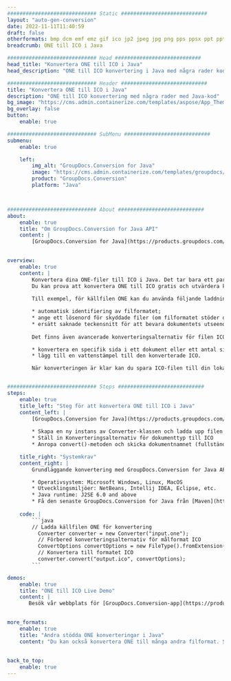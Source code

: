 ```yaml
---
############################# Static ############################
layout: "auto-gen-conversion"
date: 2022-11-11T11:40:59
draft: false
otherformats: bmp dcm emf emz gif ico jp2 jpeg jpg png pps ppsx ppt pptx psb psd svg svgz tga tif tiff webp wmf wmz
breadcrumb: ONE till ICO i Java

############################# Head ############################
head_title: "Konvertera ONE till ICO i Java"
head_description: "ONE till ICO konvertering i Java med några rader kod. Konvertera över 160 filformat med hjälp av GroupDocs dokumentkonverterings-API för Java"

############################# Header ############################
title: "Konvertera ONE till ICO i Java"
description: "ONE till ICO konvertering med några rader med Java-kod"
bg_image: "https://cms.admin.containerize.com/templates/aspose/App_Themes/V3/images/bg/header1.png"
bg_overlay: false
button:
    enable: true

############################# SubMenu ############################
submenu:
    enable: true

    left:
        img_alt: "GroupDocs.Conversion for Java"
        image: "https://cms.admin.containerize.com/templates/groupdocs/images/product-logos/90x90-noborder/groupdocs-conversion-java.png"
        product: "GroupDocs.Conversion"
        platform: "Java"



############################# About ############################
about:
    enable: true
    title: "Om GroupDocs.Conversion for Java API"
    content: |
        [GroupDocs.Conversion for Java](https://products.groupdocs.com/conversion/java/) är ett avancerat filformatkonverterings-API för konvertering mellan populära bild- och dokumentformat som Microsoft Office, OpenDocument, PDF, HTML, e-post, CAD. och mycket mer med bara några rader kod. Det inbyggda API:t upptäcker automatiskt formaten för originaldokumenten och erbjuder många alternativ för att anpassa de konverterade dokumenten. Tillsammans med funktionen att extrahera information från ett dokument, stöder den också cachelagring av konverteringsresultaten till den lokala disken som standard. Men alla typer av cachelagring kan stödjas genom att implementera lämpliga gränssnitt - Amazon S3, Dropbox, Google Drive, Windows Azure, Reddis eller andra.
    

overview:
    enable: true
    content: |
        Konvertera dina ONE-filer till ICO i Java. Det tar bara ett par rader med Java-kod på valfri plattform, som Windows, Linux, macOS.
        Du kan prova att konvertera ONE till ICO gratis och utvärdera kvaliteten på konverteringsresultaten. Tillsammans med enkla filkonverteringsskript kan du prova mer sofistikerade alternativ för att ladda källfilen ONE och lagra ICO-utdata. 
        
        Till exempel, för källfilen ONE kan du använda följande laddningsalternativ:

        * automatisk identifiering av filformatet;
        * ange ett lösenord för skyddade filer (om filformatet stöder det);
        * ersätt saknade teckensnitt för att bevara dokumentets utseende.
        
        Det finns även avancerade konverteringsalternativ för filen ICO:

        * konvertera en specifik sida i ett dokument eller ett antal sidor;
        * lägg till en vattenstämpel till den konverterade ICO.

        När konverteringen är klar kan du spara ICO-filen till din lokala filsökväg eller till tredje parts lagring såsom FTP, Amazon S3, Google Drive, Dropbox etc. Observera - för att konvertera ONE till ICO behöver du inte installera någon ytterligare programvara, såsom MS Office, Open Office, Adobe Acrobat Reader etc.


############################# Steps ############################
steps:
    enable: true
    title_left: "Steg för att konvertera ONE till ICO i Java"
    content_left: |
        [GroupDocs.Conversion for Java](https://products.groupdocs.com/conversion/java/) låter utvecklare enkelt konvertera ONE fil till ICO med några rader kod.
        
        * Skapa en ny instans av Converter-klassen och ladda upp filen ONE med den fullständiga sökvägen
        * Ställ in Konverteringsalternativ för dokumenttyp till ICO
        * Anropa convert()-metoden och skicka dokumentnamnet (fullständig sökväg) och formatet (ICO) som en parameter

    title_right: "Systemkrav"
    content_right: |
        Grundläggande konvertering med GroupDocs.Conversion for Java API kan göras med bara några rader kod. Våra API:er stöds på alla större plattformar och operativsystem. Innan du kör koden nedan, se till att du har följande förutsättningar installerade på ditt system.

        * Operativsystem: Microsoft Windows, Linux, MacOS
        * Utvecklingsmiljöer: NetBeans, Intellij IDEA, Eclipse, etc.
        * Java runtime: J2SE 6.0 and above
        * Få den senaste GroupDocs.Conversion for Java från [Maven](https://repository.groupdocs.com/webapp/#/artifacts/browse/tree/General/repo/com/groupdocs/groupdocs-conversion)
         
    code: |
        ```java    
        // Ladda källfilen ONE för konvertering
          Converter converter = new Converter("input.one");
          // Förbered konverteringsalternativ för målformat ICO
          ConvertOptions convertOptions = new FileType().fromExtension("ico").getConvertOptions();
          // Konvertera till formatet ICO
          converter.convert("output.ico", convertOptions);
        ```

demos:
    enable: true
    title: "ONE till ICO Live Demo"
    content: |
       Besök vår webbplats för [GroupDocs.Conversion-app](https://products.groupdocs.app/conversion/family) och försök konvertera ONE till ICO nu. Den kostnadsfria demon har följande fördelar
          

more_formats:
    enable: true
    title: "Andra stödda ONE konverteringar i Java"
    content: "Du kan också konvertera ONE till många andra filformat. Se listan nedan."
       
       
back_to_top:
    enable: true
---
```

